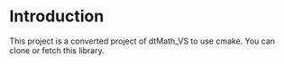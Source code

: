 


# Introduction

This project is a converted project of dtMath_VS to use cmake. You can clone or fetch this library.





